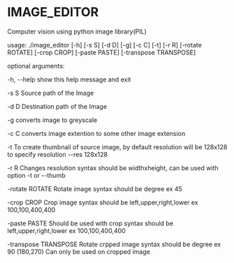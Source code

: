 # IMAGE_EDITOR
Computer vision using python image library(PIL)

usage: ./image_editor [-h] [-s S] [-d D] [-g] [-c C] [-t] [-r R]
                    [-rotate ROTATE] [-crop CROP] [-paste PASTE]
                    [-transpose TRANSPOSE]

optional arguments:

  -h, --help            show this help message and exit
  
  -s S                  Source path of the Image

  -d D                  Destination path of the Image
  
  -g                    converts image to greyscale
  
  -c C                  converts image extention to some other image extension
  
  -t                    To create thumbnail of source image, by default
                        resolution will be 128x128 to specify resolution --res
                        128x128
  
  -r R                  Changes resolution syntax should be widthxheight, can
                        be used with option -t or --thumb
  
  -rotate ROTATE        Rotate image syntax should be degree ex 45
  
  -crop CROP            Crop image syntax should be left,upper,right,lower ex
                        100,100,400,400
  
  -paste PASTE          Should be used with crop syntax should be
                        left,upper,right,lower ex 100,100,400,400
  
  -transpose TRANSPOSE  Rotate crpped image syntax should be degree ex 90
                        (180,270) Can only be used on cropped image
